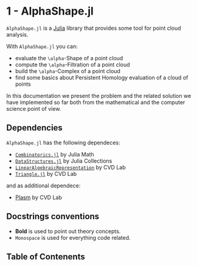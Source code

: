 # 1 - AlphaShape.jl

`AlphaShape.jl` is a [Julia](http://julialang.org) library that provides some tool for point cloud analysis.

With `AlphaShape.jl` you can:
 - evaluate the ``\alpha``-Shape of a point cloud
 - compute the ``\alpha``-Filtration of a point cloud
 - build the ``\alpha``-Complex of a point cloud
 - find some basics about Persistent Homology evaluation of a cloud of points

In this documentation we present the problem and the related solution we have implemented so far both from the mathematical and the computer science point of view.


## Dependencies

`AlphaShape.jl` has the following dependeces:
 - [```Combinatorics.jl```](https://github.com/JuliaMath/Combinatorics.jl) by Julia Math
 - [```DataStructures.jl```](https://github.com/JuliaCollections/DataStructures.jl) by Julia Collections
 - [```LinearAlgebraicRepresentation```](https://github.com/cvdlab/LinearAlgebraicRepresentation.jl) by CVD Lab
 - [```Triangle.jl```](https://github.com/cvdlab/Triangle.jl) by CVD Lab

and as additional dependece:
 - [Plasm](https://github.com/cvdlab/Plasm.jl) by CVD Lab


## Docstrings conventions

 - **Bold** is used to point out theory concepts.
 - `Monospace` is used for everything code related.

## Table of Contenents

```@contents
```